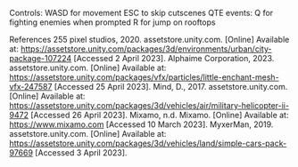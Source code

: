 Controls: WASD for movement ESC to skip cutscenes
QTE events: Q for fighting enemies when prompted
            R for jump on rooftops



References
255 pixel studios, 2020. assetstore.unity.com. [Online] 
Available at: https://assetstore.unity.com/packages/3d/environments/urban/city-package-107224
[Accessed 2 April 2023].
Alphaime Corporation, 2023. assetstore.unity.com. [Online] 
Available at: https://assetstore.unity.com/packages/vfx/particles/little-enchant-mesh-vfx-247587
[Accessed 25 April 2023].
Mind, D., 2017. assetstore.unity.com. [Online] 
Available at: https://assetstore.unity.com/packages/3d/vehicles/air/military-helicopter-ii-9472
[Accessed 26 April 2023].
Mixamo, n.d. Mixamo. [Online] 
Available at: https://www.mixamo.com
[Accessed 10 March 2023].
MyxerMan, 2019. assetstore.unity.com. [Online] 
Available at: https://assetstore.unity.com/packages/3d/vehicles/land/simple-cars-pack-97669
[Accessed 3 April 2023].

